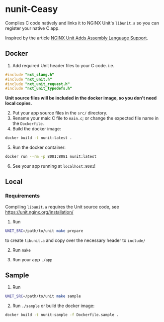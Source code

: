 # nunit-Ceasy
Complies C code natively and links it to NGINX Unit's `libunit.a` so you can register your native C app.

Inspired by the article [NGINX Unit Adds Assembly Language Support](https://www.nginx.com/blog/nginx-unit-adds-assembly-language-support/).



## Docker
1. Add required Unit header files to your C code. i.e.
```c
#include "nxt_clang.h"
#include "nxt_unit.h"
#include "nxt_unit_request.h"
#include "nxt_unit_typedefs.h"
```
**Unit source files will be included in the docker image, so you don't need local copies.**

2. Put your app source files in the `src/` directory.
3. Rename your maic C file to `main.c`; or change the expected file name in the `Dockerfile`.
4. Build the docker image:
  ```sh
  docker build -t nunit:latest .
  ```
5. Run the docker container:
  ```sh
  docker run --rm -p 8081:8081 nunit:latest
  ```
6. See your app running at `localhost:8081`!

## Local
### Requirements
Compiling `libunit.a` requires the Unit source code, see https://unit.nginx.org/installation/

1. Run
```sh
UNIT_SRC=/path/to/unit make prepare
```
to create `libunit.a` and copy over the necessary header to `include/`

2. Run `make`

3. Run your app `./app`

## Sample

1. Run
  ```sh
  UNIT_SRC=/path/to/unit make sample
  ```

2. Run `./sample` or build the docker image:
  ```sh
  docker build -t nunit:sample -f Dockerfile.sample .
  ```
